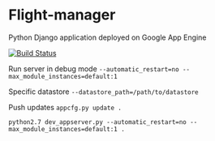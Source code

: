 # Flight-manager
Python Django application deployed on Google App Engine


[![Build Status](https://travis-ci.org/egenerat/flight-manager.svg?branch=master)](https://travis-ci.org/egenerat/gae-django)

Run server in debug mode
`--automatic_restart=no --max_module_instances=default:1`

Specific datastore
`--datastore_path=/path/to/datastore`

Push updates
`appcfg.py update .`

`python2.7 dev_appserver.py --automatic_restart=no --max_module_instances=default:1 .`